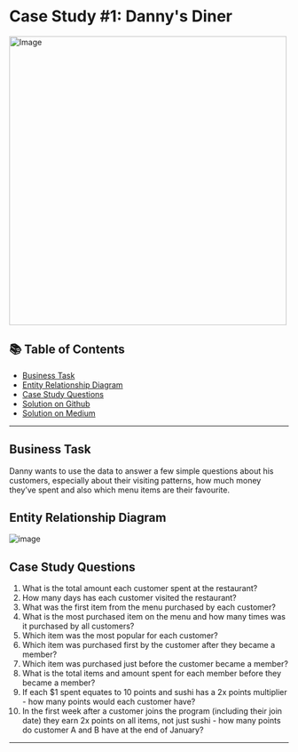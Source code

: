 # Case Study #1: Danny's Diner 
<img src="https://user-images.githubusercontent.com/81607668/127727503-9d9e7a25-93cb-4f95-8bd0-20b87cb4b459.png" alt="Image" width="500" height="520">

## 📚 Table of Contents
- [Business Task](#business-task)
- [Entity Relationship Diagram](#entity-relationship-diagram)
- [Case Study Questions](#case-study-questions)
- [Solution on Github](https://github.com/katiehuangx/8-Week-SQL-Challenge/blob/main/Case%20Study%20%231%20-%20Danny's%20Diner/Solution.md)
- [Solution on Medium](https://katiehuangx.medium.com/8-week-sql-challenge-case-study-week-1-dannys-diner-2ba026c897ab?source=friends_link&sk=ed355696f5a70ff8b3d5a1b905e5dabe)

***

## Business Task
Danny wants to use the data to answer a few simple questions about his customers, especially about their visiting patterns, how much money they’ve spent and also which menu items are their favourite. 

## Entity Relationship Diagram

![image](https://user-images.githubusercontent.com/81607668/127271130-dca9aedd-4ca9-4ed8-b6ec-1e1920dca4a8.png)

## Case Study Questions

1. What is the total amount each customer spent at the restaurant?
2. How many days has each customer visited the restaurant?
3. What was the first item from the menu purchased by each customer?
4. What is the most purchased item on the menu and how many times was it purchased by all customers?
5. Which item was the most popular for each customer?
6. Which item was purchased first by the customer after they became a member?
7. Which item was purchased just before the customer became a member?
10. What is the total items and amount spent for each member before they became a member?
11. If each $1 spent equates to 10 points and sushi has a 2x points multiplier - how many points would each customer have?
12. In the first week after a customer joins the program (including their join date) they earn 2x points on all items, not just sushi - how many points do customer A and B have at the end of January?

***
